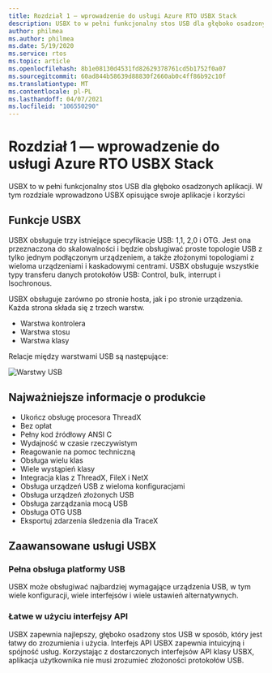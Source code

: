 ```yaml
---
title: Rozdział 1 — wprowadzenie do usługi Azure RTO USBX Stack
description: USBX to w pełni funkcjonalny stos USB dla głęboko osadzonych aplikacji. W tym rozdziale wprowadzono USBX, opisując jego zalety i aplikację.
author: philmea
ms.author: philmea
ms.date: 5/19/2020
ms.service: rtos
ms.topic: article
ms.openlocfilehash: 8b1e08130d4531fd82629378761cd5b1752f0a07
ms.sourcegitcommit: 60ad844b58639d88830f2660ab0c4ff86b92c10f
ms.translationtype: MT
ms.contentlocale: pl-PL
ms.lasthandoff: 04/07/2021
ms.locfileid: "106550290"
---
```

# <a name="chapter-1---introduction-to-azure-rtos-usbx-device-stack"></a>Rozdział 1 — wprowadzenie do usługi Azure RTO USBX Stack

USBX to w pełni funkcjonalny stos USB dla głęboko osadzonych aplikacji. W tym rozdziale wprowadzono USBX opisujące swoje aplikacje i korzyści 

## <a name="usbx-features"></a>Funkcje USBX

USBX obsługuje trzy istniejące specyfikacje USB: 1,1, 2,0 i OTG. Jest ona przeznaczona do skalowalności i będzie obsługiwać proste topologie USB z tylko jednym podłączonym urządzeniem, a także złożonymi topologiami z wieloma urządzeniami i kaskadowymi centrami. USBX obsługuje wszystkie typy transferu danych protokołów USB: Control, bulk, interrupt i Isochronous.

USBX obsługuje zarówno po stronie hosta, jak i po stronie urządzenia. Każda strona składa się z trzech warstw.

- Warstwa kontrolera
- Warstwa stosu
- Warstwa klasy

Relacje między warstwami USB są następujące:

![Warstwy USB](media/usbx-device-stack/usb-layers.png)

## <a name="product-highlights"></a>Najważniejsze informacje o produkcie

- Ukończ obsługę procesora ThreadX
- Bez opłat
- Pełny kod źródłowy ANSI C
- Wydajność w czasie rzeczywistym
- Reagowanie na pomoc techniczną
- Obsługa wielu klas
- Wiele wystąpień klasy
- Integracja klas z ThreadX, FileX i NetX
- Obsługa urządzeń USB z wieloma konfiguracjami
- Obsługa urządzeń złożonych USB
- Obsługa zarządzania mocą USB
- Obsługa OTG USB
- Eksportuj zdarzenia śledzenia dla TraceX

## <a name="powerful-services-of-usbx"></a>Zaawansowane usługi USBX

### <a name="complete-usb-device-framework-support"></a>Pełna obsługa platformy USB

USBX może obsługiwać najbardziej wymagające urządzenia USB, w tym wiele konfiguracji, wiele interfejsów i wiele ustawień alternatywnych.

### <a name="easy-to-use-apis"></a>Łatwe w użyciu interfejsy API

USBX zapewnia najlepszy, głęboko osadzony stos USB w sposób, który jest łatwy do zrozumienia i użycia. Interfejs API USBX zapewnia intuicyjną i spójność usług. Korzystając z dostarczonych interfejsów API klasy USBX, aplikacja użytkownika nie musi zrozumieć złożoności protokołów USB.
